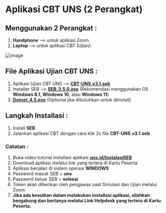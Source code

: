 # Aplikasi CBT UNS (2 Perangkat)

## Menggunakan 2 Perangkat :
1.  **Handphone** --> untuk aplikasi Zoom.
2. **Laptop** --> untuk aplikasi CBT (Ujian).

![image](https://user-images.githubusercontent.com/15359262/173980129-5f510747-23a8-4b92-90fc-0b08d9c6caa3.png)

## File Aplikasi Ujian CBT UNS :

1. Aplikasi Ujian CBT UNS --> **[CBT-UNS.v3.1.seb](https://github.com/muhammadnahar/cbt-uns2/releases/download/file-cbt2/CBT-UNS.v3.1.seb)**
2. Installer SEB --> **[SEB_3.5.0.exe](https://github.com/muhammadnahar/cbt-uns2/releases/download/file-cbt2/SEB_3.5.0.exe)** (Rekomendasi menggunakan OS **Windows 8.1, Windows 10**, atau **Windows 11**) 
3. **[Dotnet_4.5.exe](https://github.com/muhammadnahar/cbt-uns2/releases/download/file-cbt2/dotnet_4.5.exe)** (Optional jika dibutuhkan untuk diinstall)


## Langkah Installasi :

1. Install **SEB**
2. Jalankan aplikasi CBT dengan cara klik 2x file **CBT-UNS.v3.1.seb**

### Catatan :

1. Buka video tutorial installasi aplikasi **[uns.id/InstalasiSEB](http://uns.id/InstalasiSEB)**
2. Download aplikasi melalui link yang tertera di Kartu Peserta
3. Aplikasi berjalan di sistem operasi **WINDOWS**
4. Password masuk SEB = **uns**
5. Password keluar SEB = **selesai**
6. Token akan diberikan oleh pengawas saat Simulasi dan Ujian melalui Zoom
7. **Jika ada kesulitan dalam melakukan installasi aplikasi, silahkan bergabung dan bertanya melalui Link Helpdesk yang tertera di Kartu Peserta.**

